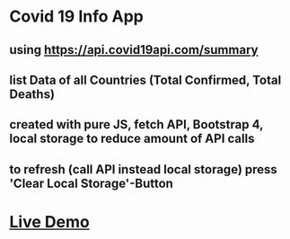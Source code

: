 # Covid 19 Info App

## using https://api.covid19api.com/summary

## list Data of all Countries (Total Confirmed, Total Deaths)

## created with pure JS, fetch API, Bootstrap 4, local storage to reduce amount of API calls

## to refresh (call API instead local storage) press 'Clear Local Storage'-Button

# [Live Demo](https://rkloecker.github.io//)
